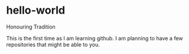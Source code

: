 # hello-world
Honouring Tradition

This is the first time as I am learning github. I am planning to have a few repositories that might be able to you.
